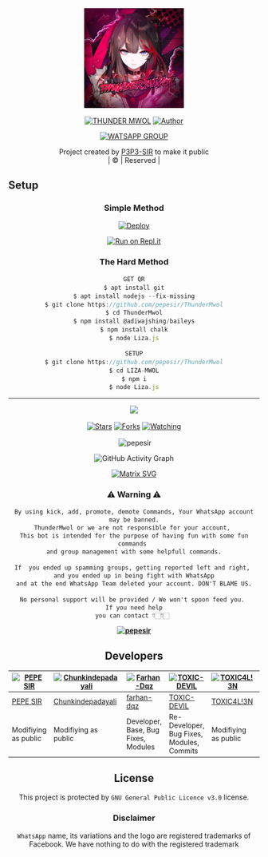 
<div align="center">
  <img border-radius: 15px src="LizaMwol.jpg"width="200" height="200"/>
  <p align="center">
    
    
  <p>
<a href="#"><img title="THUNDER MWOL" src="https://img.shields.io/badge/THUNDER MWOL-pepe?color=black&style=for-the-badge"></a>            <a href="https://tinyurl.com/yf66lpbm"><img title="Author" src="https://img.shields.io/badge/Author P3P3 Sir-h?color=black&style=for-the-badge&logo=whatsapp"></a>


  
<a href="https://chat.whatsapp.com/Ima3CdRZ81NCvGshtcQhK3"><img title="WATSAPP GROUP" src="https://img.shields.io/badge/WATSAPP  GROUP-p?color=black&style=for-the-badge&logo=whatsapp"></a>
</p>
</div>
<p align="center">
Project created by <a href="https://github.com/pepesir">P3P3-SIR</a> to make it public
    <br>
       | © |
        Reserved |
    <br> 
</p>

## Setup
<div align="center">

  ### Simple Method
  
[![Deploy](https://www.herokucdn.com/deploy/button.svg)](https://heroku.com/deploy?template=https://github.com/pepesir/ThunderMwol) 
  
[![Run on Repl.it](https://repl.it/badge/github/quiec/whatsAlfa)](https://replit.com/@pepesir/LizaMwol?v=1)
  
### The Hard Method
```js
GET QR
$ apt install git
$ apt install nodejs --fix-missing
$ git clone https://github.com/pepesir/ThunderMwol
$ cd ThunderMwol
$ npm install @adiwajshing/baileys
$ npm install chalk
$ node Liza.js
```
      
```js
SETUP
$ git clone https://github.com/pepesir/ThunderMwol
$ cd LIZA-MWOL
$ npm i
$ node Liza.js
```

----

  <p align="center">
  <a href="https://github.com/pepesir/ThunderMwol">
    
<a href="https:https://github.com/pepesir?tab=followers">
<img src="https://img.shields.io/github/repo-size/pepesir/ThunderMwol?color=green&label=Repo%20total%20size&style=plastic">
<p align="center">
<a href="https://github.com/pepesir/followers"
<img title="Followers" src="https://img.shields.io/github/followers/pepesir?color=blue&style=flat-square"></a>
<a href="https://github.com/pepesir/ThunderMwol/stargazers/"><img title="Stars" src="https://img.shields.io/github/stars/pepesir/ThunderMwol?color=blue&style=flat-square"></a>
<a href="https://github.com/pepesir/ThunderMwol/network/members"><img title="Forks" src="https://img.shields.io/github/forks/pepesir/ThunderMwol?color=blue&style=flat-square"></a>
<a href="https://github.com/pepesir/ThunderMwol/watchers"><img title="Watching" src="https://img.shields.io/github/watchers/pepesir/ThunderMwol?label=Watchers&color=blue&style=flat-square"></a>
</p>

<p align="center">
<p>&nbsp;<img align="center" src="https://github-readme-stats.vercel.app/api?username=pepesir&show_icons=true&theme=dark&locale=en" alt="pepesir" /></p>
    
  <div align="center">
       
  ![GitHub Activity Graph](https://activity-graph.herokuapp.com/graph?username=pepesir&bg_color=000000&color=4fff67&line=4fff67&point=ffffff&area=true&hide_border=true)
  </div>
 
  
  [![Matrix SVG](https://raw.githubusercontent.com/rodrigograca31/rodrigograca31/master/matrix.svg)](https://chat.whatsapp.com/Ima3CdRZ81NCvGshtcQhK3)
                     
### ⚠ Warning ⚠

```
By using kick, add, promote, demote Commands, Your WhatsApp account may be banned.
ThunderMwol or we are not responsible for your account, 
This bot is intended for the purpose of having fun with some fun commands 
and group management with some helpfull commands.

If  you ended up spamming groups, getting reported left and right, 
and you ended up in being fight with WhatsApp
and at the end WhatsApp Team deleted your account. DON'T BLAME US.

No personal support will be provided / We won't spoon feed you. 
If you need help
you can contact 👇🏻👇🏻 
```
**[![pepesir](https://www.linkpicture.com/q/WHTSPP-LOGO.png)](http://wa.me/917736622139?text=Can%20you%20help%20bro)**


## Developers
  <div align="center">
    
[![PEPE SIR](https://github.com/pepesir.png?size=100)](https://github.com/pepesir) | [![Chunkindepadayali](https://github.com/Chunkindepadayali.png?size=100)](https://github.com/Chunkindepadayali) | [![Farhan-Dqz](https://github.com/farhan-dqz.png?size=100)](https://github.com/farhan-dqz) | [![TOXIC-DEVIL](https://github.com/TOXIC-DEVIL.png?size=100)](https://github.com/TOXIC-DEVIL) |  [![TOXIC4L!3N](https://github.com/Alien-alfa.png?size=100)](https://github.com/AI-VIKI) | [![afnanplk](https://github.com/afnanplk.png?size=100)](https://github.com/afnanplk) 
----|----|----|----|----|----
[PEPE SIR](https://github.com/pepesir) | [Chunkindepadayali](https://github.com/Chunkindepadayali) | [farhan-dqz](https://github.com/farhan-dqz) | [TOXIC-DEVIL](https://github.com/TOXIC-DEVIL) | [TOXIC4L!3N](https://github.com/AI-VIKI) | [afnanplk](https://github.com/afnanplk) 
Modifiying as public | Modifiying as public | Developer, Base, Bug Fixes, Modules| Re-Developer, Bug Fixes, Modules, Commits |  Modifiying  as   public | Bug Fixes, Modules 
  </div>
    


## License
This project is protected by `GNU General Public Licence v3.0` license.

### Disclaimer
`WhatsApp` name, its variations and the logo are registered trademarks of Facebook. We have nothing to do with the registered trademark
